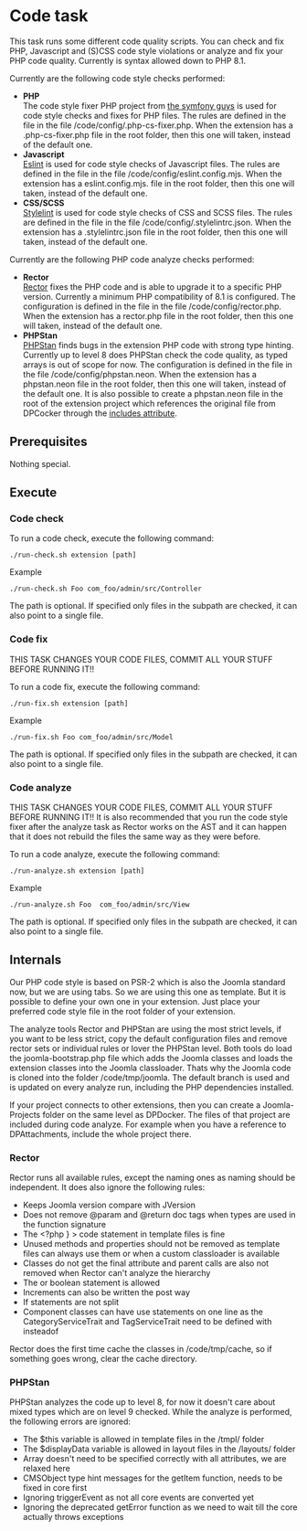 # Code task
This task runs some different code quality scripts. You can check and fix PHP, Javascript and (S)CSS code style violations or analyze and fix your PHP code quality. Currently is syntax allowed down to PHP 8.1.

Currently are the following code style checks performed:
- **PHP**  
The code style fixer PHP project from [the symfony guys](https://github.com/PHP-CS-Fixer/PHP-CS-Fixer) is used for code style checks and fixes for PHP files. The rules are defined in the file in the file /code/config/.php-cs-fixer.php. When the extension has a .php-cs-fixer.php file in the root folder, then this one will taken, instead of the default one.
- **Javascript**  
[Eslint](https://eslint.org) is used for code style checks of Javascript files. The rules are defined in the file in the file /code/config/eslint.config.mjs. When the extension has a eslint.config.mjs. file in the root folder, then this one will taken, instead of the default one.
- **CSS/SCSS**  
[Stylelint](https://stylelint.io) is used for code style checks of CSS and SCSS files. The rules are defined in the file in the file /code/config/.stylelintrc.json. When the extension has a .stylelintrc.json file in the root folder, then this one will taken, instead of the default one.

Currently are the following PHP code analyze checks performed:
- **Rector**  
[Rector](https://getrector.com) fixes the PHP code and is able to upgrade it to a specific PHP version. Currently a minimum PHP compatibility of 8.1 is configured. The configuration is defined in the file in the file /code/config/rector.php. When the extension has a rector.php file in the root folder, then this one will taken, instead of the default one.
- **PHPStan**  
[PHPStan](https://phpstan.org) finds bugs in the extension PHP code with strong type hinting. Currently up to level 8 does PHPStan check the code quality, as typed arrays is out of scope for now. The configuration is defined in the file in the file /code/config/phpstan.neon. When the extension has a phpstan.neon file in the root folder, then this one will taken, instead of the default one. It is also possible to create a phpstan.neon file in the root of the extension project which references the original file from DPCocker through the [includes attribute](https://phpstan.org/config-reference#multiple-files).

## Prerequisites
Nothing special.

## Execute
### Code check
To run a code check, execute the following command:

`./run-check.sh extension [path]`

Example

`./run-check.sh Foo com_foo/admin/src/Controller`

The path is optional. If specified only files in the subpath are checked, it can also point to a single file.

### Code fix
THIS TASK CHANGES YOUR CODE FILES, COMMIT ALL YOUR STUFF BEFORE RUNNING IT!!

To run a code fix, execute the following command:

`./run-fix.sh extension [path]`

Example

`./run-fix.sh Foo com_foo/admin/src/Model`

The path is optional. If specified only files in the subpath are checked, it can also point to a single file.

### Code analyze
THIS TASK CHANGES YOUR CODE FILES, COMMIT ALL YOUR STUFF BEFORE RUNNING IT!! It is also recommended that you run the code style fixer after the analyze task as Rector works on the AST and it can happen that it does not rebuild the files the same way as they were before.

To run a code analyze, execute the following command:

`./run-analyze.sh extension [path]`

Example

`./run-analyze.sh Foo  com_foo/admin/src/View`

The path is optional. If specified only files in the subpath are checked, it can also point to a single file.

## Internals
Our PHP code style is based on PSR-2 which is also the Joomla standard now, but we are using tabs. So we are using this one as template. But it is possible to define your own one in your extension. Just place your preferred code style file in the root folder of your extension.

The analyze tools Rector and PHPStan are using the most strict levels, if you want to be less strict, copy the default configuration files and remove rector sets or individual rules or lover the PHPStan level. Both tools do load the joomla-bootstrap.php file which adds the Joomla classes and loads the extension classes into the Joomla classloader. Thats why the Joomla code is cloned into the folder /code/tmp/joomla. The default branch is used and is updated on every analyze run, including the PHP dependencies installed.

If your project connects to other extensions, then you can create a Joomla-Projects folder on the same level as DPDocker. The files of that project are included during code analyze. For example when you have a reference to DPAttachments, include the whole project there.

### Rector
Rector runs all available rules, except the naming ones as naming should be independent. It does also ignore the following rules:

- Keeps Joomla version compare with JVersion
- Does not remove @param and @return doc tags when types are used in the function signature
- The <?php } > code statement in template files is fine
- Unused methods and properties should not be removed as template files can always use them or when a custom classloader is available
- Classes do not get the final attribute and parent calls are also not removed when Rector can't analyze the hierarchy
- The or boolean statement is allowed
- Increments can also be written the post way
- If statements are not split
- Component classes can have use statements on one line as the CategoryServiceTrait and TagServiceTrait need to be defined with insteadof

Rector does the first time cache the classes in /code/tmp/cache, so if something goes wrong, clear the cache directory.

### PHPStan
PHPStan analyzes the code up to level 8, for now it doesn't care about mixed types which are on level 9 checked. While the analyze is performed, the following errors are ignored:

- The $this variable is allowed in template files in the /tmpl/ folder
- The $displayData variable is allowed in layout files in the /layouts/ folder
- Array doesn't need to be specified correctly with all attributes, we are relaxed here
- CMSObject type hint messages for the getItem function, needs to be fixed in core first
- Ignoring triggerEvent as not all core events are converted yet
- Ignoring the deprecated getError function as we need to wait till the core actually throws exceptions
